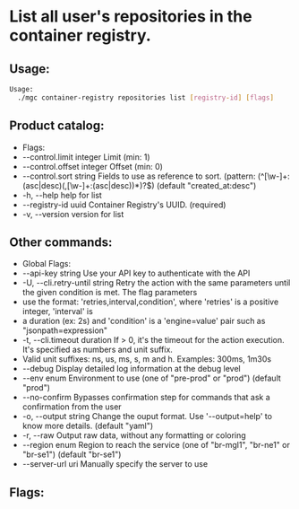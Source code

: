 # List all user's repositories in the container registry.

## Usage:
```bash
Usage:
  ./mgc container-registry repositories list [registry-id] [flags]
```

## Product catalog:
- Flags:
- --control.limit integer    Limit (min: 1)
- --control.offset integer   Offset (min: 0)
- --control.sort string      Fields to use as reference to sort. (pattern: (^[\w-]+:(asc|desc)(,[\w-]+:(asc|desc))*)?$) (default "created_at:desc")
- -h, --help                     help for list
- --registry-id uuid         Container Registry's UUID. (required)
- -v, --version                  version for list

## Other commands:
- Global Flags:
- --api-key string           Use your API key to authenticate with the API
- -U, --cli.retry-until string   Retry the action with the same parameters until the given condition is met. The flag parameters
- use the format: 'retries,interval,condition', where 'retries' is a positive integer, 'interval' is
- a duration (ex: 2s) and 'condition' is a 'engine=value' pair such as "jsonpath=expression"
- -t, --cli.timeout duration     If > 0, it's the timeout for the action execution. It's specified as numbers and unit suffix.
- Valid unit suffixes: ns, us, ms, s, m and h. Examples: 300ms, 1m30s
- --debug                    Display detailed log information at the debug level
- --env enum                 Environment to use (one of "pre-prod" or "prod") (default "prod")
- --no-confirm               Bypasses confirmation step for commands that ask a confirmation from the user
- -o, --output string            Change the ouput format. Use '--output=help' to know more details. (default "yaml")
- -r, --raw                      Output raw data, without any formatting or coloring
- --region enum              Region to reach the service (one of "br-mgl1", "br-ne1" or "br-se1") (default "br-se1")
- --server-url uri           Manually specify the server to use

## Flags:
```bash

```

